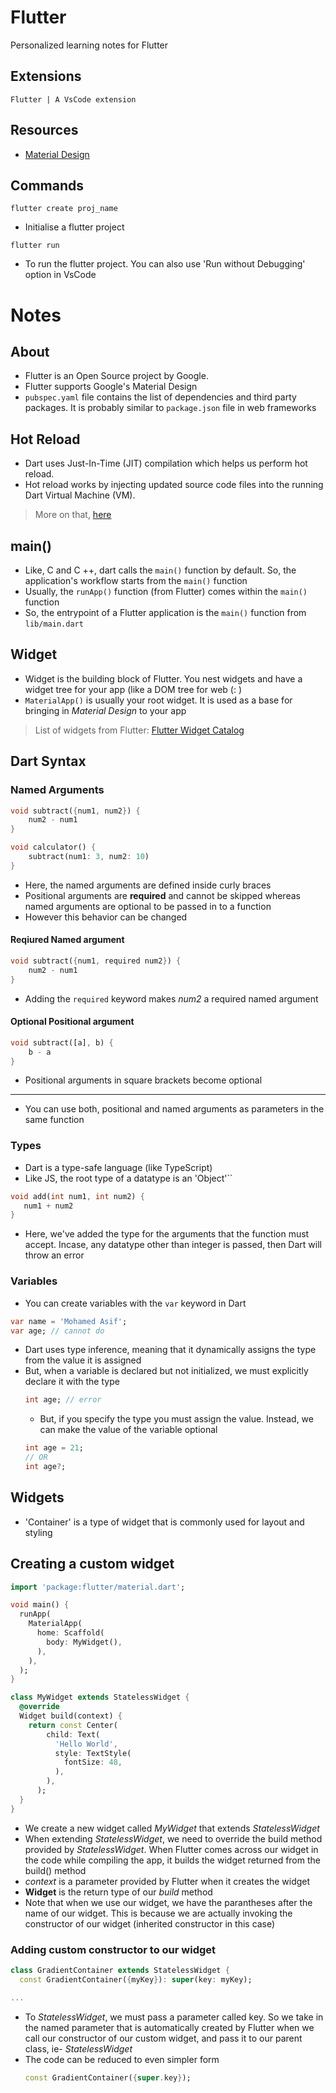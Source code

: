 # Flutter 
Personalized learning notes for Flutter

## Extensions
```
Flutter | A VsCode extension 
```

## Resources
* [Material Design](https://m3.material.io/)

## Commands
```
flutter create proj_name
```
* Initialise a flutter project
```
flutter run 
```
* To run the flutter project. You can also use 'Run without Debugging' option in VsCode

# Notes
## About
* Flutter is an Open Source project by Google. 
* Flutter supports Google's Material Design 
* `pubspec.yaml` file contains the list of dependencies and third party packages. It is probably similar to `package.json` file in web frameworks

## Hot Reload
* Dart uses Just-In-Time (JIT) compilation which helps us perform hot reload. 
* Hot reload works by injecting updated source code files into the running Dart Virtual Machine (VM).
> More on that, [here](https://dart.dev/overview#:~:text=Dart's%20compiler%20technology%20lets%20you,compiler%20for%20producing%20machine%20code)

## main()
* Like, C and C ++, dart calls the `main()` function by default. So, the application's workflow starts from the `main()` function
* Usually, the `runApp()` function (from Flutter) comes within the `main()` function 
* So, the entrypoint of a Flutter application is the `main()` function from `lib/main.dart`

## Widget
* Widget is the building block of Flutter. You nest widgets and have a widget tree for your app (like a DOM tree for web (: )
* `MaterialApp()` is usually your root widget. It is used as a base for bringing in _Material Design_ to your app

> List of widgets from Flutter: [Flutter Widget Catalog](https://docs.flutter.dev/ui/widgets)

## Dart Syntax
### Named Arguments
```dart
void subtract({num1, num2}) {
    num2 - num1 
}

void calculator() {
    subtract(num1: 3, num2: 10)
}
```
* Here, the named arguments are defined inside curly braces
* Positional arguments are **required** and cannot be skipped whereas named arguments are optional to be passed in to a function
* However this behavior can be changed

#### Reqiured Named argument
```dart
void subtract({num1, required num2}) {
    num2 - num1
}
```
* Adding the `required` keyword makes _num2_ a required named argument

#### Optional Positional argument
```dart
void subtract([a], b) {
    b - a
}
```
* Positional arguments in square brackets become optional 
____
* You can use both, positional and named arguments as parameters in the same function

### Types
* Dart is a type-safe language (like TypeScript)
* Like JS, the root type of a datatype is an 'Object'``

```dart
void add(int num1, int num2) {
   num1 + num2 
}
```
* Here, we've added the type for the arguments that the function must accept. Incase, any datatype other than integer is passed, then Dart will throw an error

### Variables
* You can create variables with the `var` keyword in Dart
```dart
var name = 'Mohamed Asif';
var age; // cannot do
```
* Dart uses type inference, meaning that it dynamically assigns the type from the value it is assigned
* But, when a variable is declared but not initialized, we must explicitly declare it with the type
    ```dart
    int age; // error 
    ```
    * But, if you specify the type you must assign the value. Instead, we can make the value of the variable optional
    ```dart
    int age = 21;
    // OR
    int age?;
    ```
## Widgets
* 'Container' is a type of widget that is commonly used for layout and styling

## Creating a custom widget
```dart
import 'package:flutter/material.dart';

void main() {
  runApp(
    MaterialApp(
      home: Scaffold(
        body: MyWidget(),
      ),
    ),
  );
}

class MyWidget extends StatelessWidget {
  @override
  Widget build(context) {
    return const Center(
        child: Text(
          'Hello World',
          style: TextStyle(
            fontSize: 48,
          ),
        ),
      );
  }
}
```
* We create a new widget called _MyWidget_ that extends _StatelessWidget_
* When extending _StatelessWidget_, we need to override the build method provided by _StatelessWidget_. When Flutter comes across our widget in the code while compiling the app, it builds the widget returned from the build() method
* _context_ is a parameter provided by Flutter when it creates the widget
* **Widget** is the return type of our _build_ method
* Note that when we use our widget, we have the parantheses after the name of our widget. This is because we are actually invoking the constructor of our widget (inherited constructor in this case)

### Adding custom constructor to our widget
```dart
class GradientContainer extends StatelessWidget {
  const GradientContainer({myKey}): super(key: myKey);

...
```  
* To _StatelessWidget_, we must pass a parameter called key. So we take in the named parameter that is automatically created by Flutter when we call our constructor of our custom widget, and pass it to our parent class, ie- _StatelessWidget_
* The code can be reduced to even simpler form
    ```dart
    const GradientContainer({super.key});
    ```